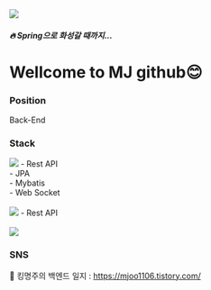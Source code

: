 <img src="https://blog.kakaocdn.net/dn/ljwep/btrPR4Zo3cp/iXxoAu1enT2rdGyTX9Be81/img.gif">
<h5>🔥 Spring으로 화성갈 때까지...</h5>

Wellcome to MJ github😊
===



### Position

Back-End

### Stack


<img src="https://img.shields.io/badge/spring-6DB33F?style=for-the-badge&logo=spring&logoColor=white">
- Rest API<br>
- JPA<br>
- Mybatis<br>
- Web Socket<br><br>

<img src="https://img.shields.io/badge/node.js-339933?style=for-the-badge&logo=node.js&logoColor=white">
- Rest API<br><br>


<img src="https://img.shields.io/badge/mysql-4479A1?style=for-the-badge&logo=mysql&logoColor=white">


### SNS
💪 킹명주의 백엔드 일지 : https://mjoo1106.tistory.com/<br>

